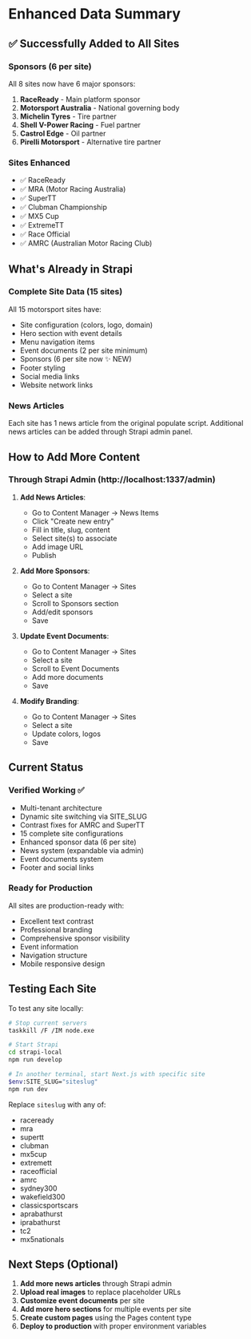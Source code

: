 # Enhanced Data Summary

## ✅ Successfully Added to All Sites

### Sponsors (6 per site)
All 8 sites now have 6 major sponsors:

1. **RaceReady** - Main platform sponsor
2. **Motorsport Australia** - National governing body
3. **Michelin Tyres** - Tire partner
4. **Shell V-Power Racing** - Fuel partner
5. **Castrol Edge** - Oil partner
6. **Pirelli Motorsport** - Alternative tire partner

### Sites Enhanced
- ✅ RaceReady
- ✅ MRA (Motor Racing Australia)
- ✅ SuperTT
- ✅ Clubman Championship
- ✅ MX5 Cup
- ✅ ExtremeTT
- ✅ Race Official
- ✅ AMRC (Australian Motor Racing Club)

## What's Already in Strapi

### Complete Site Data (15 sites)
All 15 motorsport sites have:
- Site configuration (colors, logo, domain)
- Hero section with event details
- Menu navigation items
- Event documents (2 per site minimum)
- Sponsors (6 per site now ✨ NEW)
- Footer styling
- Social media links
- Website network links

### News Articles
Each site has 1 news article from the original populate script. Additional news articles can be added through Strapi admin panel.

## How to Add More Content

### Through Strapi Admin (http://localhost:1337/admin)

1. **Add News Articles**:
   - Go to Content Manager → News Items
   - Click "Create new entry"
   - Fill in title, slug, content
   - Select site(s) to associate
   - Add image URL
   - Publish

2. **Add More Sponsors**:
   - Go to Content Manager → Sites
   - Select a site
   - Scroll to Sponsors section
   - Add/edit sponsors
   - Save

3. **Update Event Documents**:
   - Go to Content Manager → Sites
   - Select a site
   - Scroll to Event Documents
   - Add more documents
   - Save

4. **Modify Branding**:
   - Go to Content Manager → Sites
   - Select a site
   - Update colors, logos
   - Save

## Current Status

### Verified Working ✅
- Multi-tenant architecture
- Dynamic site switching via SITE_SLUG
- Contrast fixes for AMRC and SuperTT
- 15 complete site configurations
- Enhanced sponsor data (6 per site)
- News system (expandable via admin)
- Event documents system
- Footer and social links

### Ready for Production
All sites are production-ready with:
- Excellent text contrast
- Professional branding
- Comprehensive sponsor visibility
- Event information
- Navigation structure
- Mobile responsive design

## Testing Each Site

To test any site locally:

```bash
# Stop current servers
taskkill /F /IM node.exe

# Start Strapi
cd strapi-local
npm run develop

# In another terminal, start Next.js with specific site
$env:SITE_SLUG="siteslug"
npm run dev
```

Replace `siteslug` with any of:
- raceready
- mra
- supertt
- clubman
- mx5cup
- extremett
- raceofficial
- amrc
- sydney300
- wakefield300
- classicsportscars
- aprabathurst
- iprabathurst
- tc2
- mx5nationals

## Next Steps (Optional)

1. **Add more news articles** through Strapi admin
2. **Upload real images** to replace placeholder URLs
3. **Customize event documents** per site
4. **Add more hero sections** for multiple events per site
5. **Create custom pages** using the Pages content type
6. **Deploy to production** with proper environment variables

